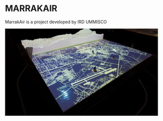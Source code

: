 # MARRAKAIR

MarrakAir is a project developed by IRD UMMISCO

![MarraSketch](docs/marrasketchMIT.png?raw=true "MarraSketch")
